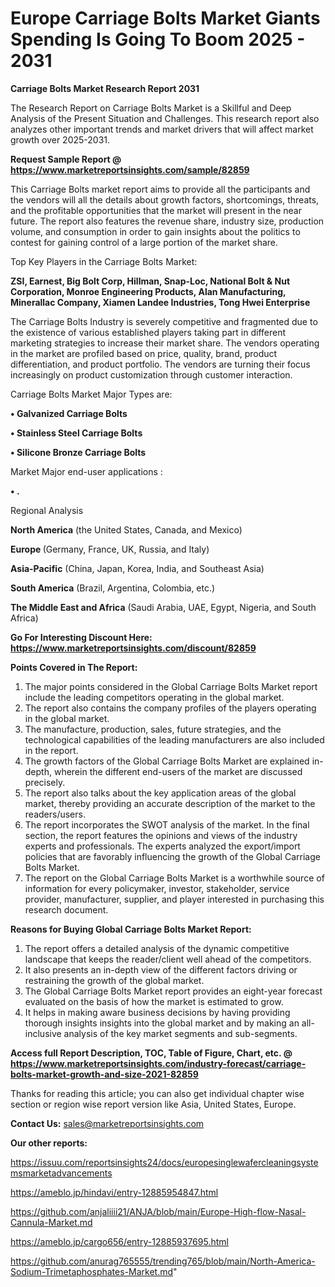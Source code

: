 # Europe Carriage Bolts Market Giants Spending Is Going To Boom 2025 - 2031

<strong>Carriage Bolts Market Research Report 2031</strong>

The Research Report on Carriage Bolts Market is a Skillful and Deep Analysis of the Present Situation and Challenges. This research report also analyzes other important trends and market drivers that will affect market growth over 2025-2031.

<strong>Request Sample Report @ <a href=https://www.marketreportsinsights.com/sample/82859>https://www.marketreportsinsights.com/sample/82859</a></strong>

This Carriage Bolts market report aims to provide all the participants and the vendors will all the details about growth factors, shortcomings, threats, and the profitable opportunities that the market will present in the near future. The report also features the revenue share, industry size, production volume, and consumption in order to gain insights about the politics to contest for gaining control of a large portion of the market share.

Top Key Players in the Carriage Bolts Market:

<strong>ZSI, Earnest, Big Bolt Corp, Hillman, Snap-Loc, National Bolt & Nut Corporation, Monroe Engineering Products, Alan Manufacturing, Minerallac Company, Xiamen Landee Industries, Tong Hwei Enterprise</strong>

The Carriage Bolts Industry is severely competitive and fragmented due to the existence of various established players taking part in different marketing strategies to increase their market share. The vendors operating in the market are profiled based on price, quality, brand, product differentiation, and product portfolio. The vendors are turning their focus increasingly on product customization through customer interaction.

Carriage Bolts Market Major Types are:

<strong>• Galvanized Carriage Bolts

• Stainless Steel Carriage Bolts

• Silicone Bronze Carriage Bolts</strong>

Market Major end-user applications :

<strong>• .</strong>

Regional Analysis

</u><strong><b>North America</b></strong> (the United States, Canada, and Mexico)

<strong><b>Europe </b></strong>(Germany, France, UK, Russia, and Italy)

<strong><b>Asia-Pacific</b></strong> (China, Japan, Korea, India, and Southeast Asia)

<strong><b>South America</b></strong> (Brazil, Argentina, Colombia, etc.)

<strong><b>The Middle East and Africa</b></strong> (Saudi Arabia, UAE, Egypt, Nigeria, and South Africa)

<strong>Go For Interesting Discount Here: <a href=https://www.marketreportsinsights.com/discount/82859>https://www.marketreportsinsights.com/discount/82859</a></strong>

<strong>Points Covered in The Report:</strong>
<ol>
  <li>The major points considered in the Global Carriage Bolts Market report include the leading competitors operating in the global market.</li>
  <li>The report also contains the company profiles of the players operating in the global market.</li>
  <li>The manufacture, production, sales, future strategies, and the technological capabilities of the leading manufacturers are also included in the report.</li>
  <li>The growth factors of the Global Carriage Bolts Market are explained in-depth, wherein the different end-users of the market are discussed precisely.</li>
  <li>The report also talks about the key application areas of the global market, thereby providing an accurate description of the market to the readers/users.</li>
  <li>The report incorporates the SWOT analysis of the market. In the final section, the report features the opinions and views of the industry experts and professionals. The experts analyzed the export/import policies that are favorably influencing the growth of the Global Carriage Bolts Market.</li>
  <li>The report on the Global Carriage Bolts Market is a worthwhile source of information for every policymaker, investor, stakeholder, service provider, manufacturer, supplier, and player interested in purchasing this research document.</li>
</ol>
<strong>Reasons for Buying Global Carriage Bolts Market Report:</strong>

<ol>
  <li>The report offers a detailed analysis of the dynamic competitive landscape that keeps the reader/client well ahead of the competitors.</li>
  <li>It also presents an in-depth view of the different factors driving or restraining the growth of the global market.</li>
  <li>The Global Carriage Bolts Market report provides an eight-year forecast evaluated on the basis of how the market is estimated to grow.</li>
  <li>It helps in making aware business decisions by having providing thorough insights insights into the global market and by making an all-inclusive analysis of the key market segments and sub-segments.</li>
</ol>
<strong>Access full Report Description, TOC, Table of Figure, Chart, etc. @ <a href=https://www.marketreportsinsights.com/industry-forecast/carriage-bolts-market-growth-and-size-2021-82859>https://www.marketreportsinsights.com/industry-forecast/carriage-bolts-market-growth-and-size-2021-82859</a></strong>


Thanks for reading this article; you can also get individual chapter wise section or region wise report version like Asia, United States, Europe.

<strong>Contact Us:</strong>
sales@marketreportsinsights.com

<strong>Our other reports:</strong>

<a href=https://issuu.com/reportsinsights24/docs/europesinglewafercleaningsystemsmarketadvancements>https://issuu.com/reportsinsights24/docs/europesinglewafercleaningsystemsmarketadvancements</a>

<a href=https://ameblo.jp/hindavi/entry-12885954847.html>https://ameblo.jp/hindavi/entry-12885954847.html</a>

<a href=https://github.com/anjaliiii21/ANJA/blob/main/Europe-High-flow-Nasal-Cannula-Market.md>https://github.com/anjaliiii21/ANJA/blob/main/Europe-High-flow-Nasal-Cannula-Market.md</a>

<a href=https://ameblo.jp/cargo656/entry-12885937695.html>https://ameblo.jp/cargo656/entry-12885937695.html</a>

<a href=https://github.com/anurag765555/trending765/blob/main/North-America-Sodium-Trimetaphosphates-Market.md>https://github.com/anurag765555/trending765/blob/main/North-America-Sodium-Trimetaphosphates-Market.md</a>"
